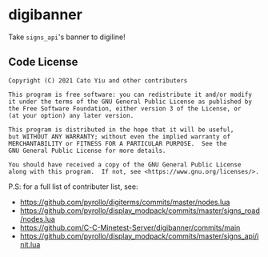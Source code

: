 # digibanner
Take `signs_api`'s banner to digiline!
## Code License
    Copyright (C) 2021 Cato Yiu and other contributers
    
    This program is free software: you can redistribute it and/or modify
    it under the terms of the GNU General Public License as published by
    the Free Software Foundation, either version 3 of the License, or
    (at your option) any later version.
    
    This program is distributed in the hope that it will be useful,
    but WITHOUT ANY WARRANTY; without even the implied warranty of
    MERCHANTABILITY or FITNESS FOR A PARTICULAR PURPOSE.  See the
    GNU General Public License for more details.
    
    You should have received a copy of the GNU General Public License
    along with this program.  If not, see <https://www.gnu.org/licenses/>.

P.S: for a full list of contributer list, see:
* https://github.com/pyrollo/digiterms/commits/master/nodes.lua
* https://github.com/pyrollo/display_modpack/commits/master/signs_road/nodes.lua
* https://github.com/C-C-Minetest-Server/digibanner/commits/main
* https://github.com/pyrollo/display_modpack/commits/master/signs_api/init.lua
